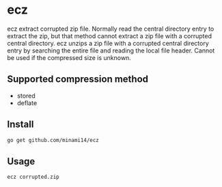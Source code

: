 # ecz

ecz extract corrupted zip file. Normally read the central directory entry to extract the zip, but that method cannot
extract a zip file with a corrupted central directory. ecz unzips a zip file with a corrupted central directory entry by
searching the entire file and reading the local file header. Cannot be used if the compressed size is unknown.

## Supported compression method

* stored
* deflate

## Install

```bash
go get github.com/minami14/ecz
```

## Usage

```bash
ecz corrupted.zip
```